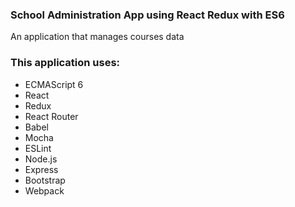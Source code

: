 ### School Administration App using React Redux with ES6
An application that manages courses data

### This application uses:
 - ECMAScript 6
 - React
 - Redux
 - React Router
 - Babel
 - Mocha
 - ESLint
 - Node.js
 - Express
 - Bootstrap
 - Webpack